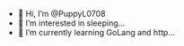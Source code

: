 - 👋 Hi, I’m @PuppyL0708
- 👀 I’m interested in sleeping...
- 🌱 I’m currently learning GoLang and http...

<!---
PuppyL0708/PuppyL0708 is a ✨ special ✨ repository because its `README.md` (this file) appears on your GitHub profile.
You can click the Preview link to take a look at your changes.
--->
